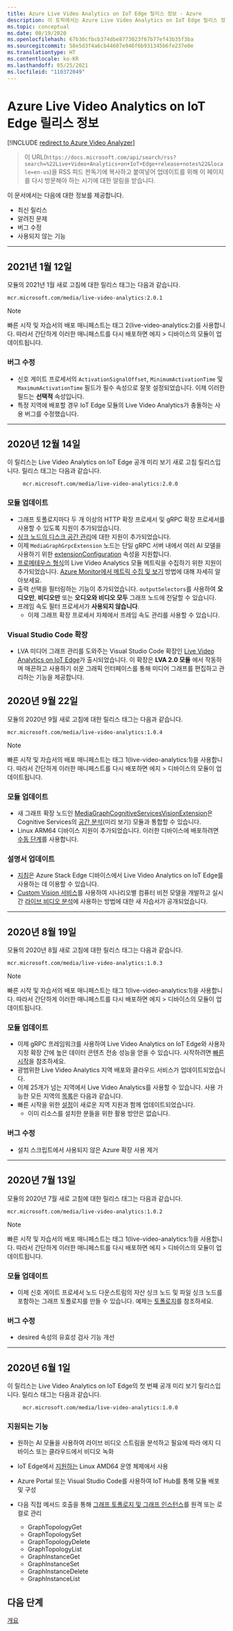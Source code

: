 ```yaml
---
title: Azure Live Video Analytics on IoT Edge 릴리스 정보 - Azure
description: 이 토픽에서는 Azure Live Video Analytics on IoT Edge 릴리스 정보, 개선 사항, 버그 수정 및 알려진 문제에 대한 정보를 제공합니다.
ms.topic: conceptual
ms.date: 08/19/2020
ms.openlocfilehash: 67b30cfbcb374dbe8773023f67b77ef43b35f3ba
ms.sourcegitcommit: 58e5d3f4a6cb44607e946f6b931345b6fe237e0e
ms.translationtype: HT
ms.contentlocale: ko-KR
ms.lasthandoff: 05/25/2021
ms.locfileid: "110372049"
---
```

# <a name="azure-live-video-analytics-on-iot-edge-release-notes"></a>Azure Live Video Analytics on IoT Edge 릴리스 정보

[!INCLUDE [redirect to Azure Video Analyzer](./includes/redirect-video-analyzer.md)]

>이 URL(`https://docs.microsoft.com/api/search/rss?search=%22Live+Video+Analytics+on+IoT+Edge+release+notes%22&locale=en-us`)을 RSS 피드 판독기에 복사하고 붙여넣어 업데이트를 위해 이 페이지를 다시 방문해야 하는 시기에 대한 알림을 받습니다.

이 문서에서는 다음에 대한 정보를 제공합니다.

* 최신 릴리스
* 알려진 문제
* 버그 수정
* 사용되지 않는 기능

<hr width=100%>

## <a name="january-12-2021"></a>2021년 1월 12일

모듈의 2021년 1월 새로 고침에 대한 릴리스 태그는 다음과 같습니다.

```
mcr.microsoft.com/media/live-video-analytics:2.0.1
```

> [!NOTE]
> 빠른 시작 및 자습서의 배포 매니페스트는 태그 2(live-video-analytics:2)를 사용합니다. 따라서 간단하게 이러한 매니페스트를 다시 배포하면 에지 > 디바이스의 모듈이 업데이트됩니다.
### <a name="bug-fixes"></a>버그 수정 

* 신호 게이트 프로세서의 `ActivationSignalOffset`, `MinimumActivationTime` 및 `MaximumActivationTime` 필드가 필수 속성으로 잘못 설정되었습니다. 이제 이러한 필드는 **선택적** 속성입니다.
* 특정 지역에 배포할 경우 IoT Edge 모듈의 Live Video Analytics가 충돌하는 사용 버그를 수정했습니다.

<hr width=100%>

## <a name="december-14-2020"></a>2020년 12월 14일
이 릴리스는 Live Video Analytics on IoT Edge 공개 미리 보기 새로 고침 릴리스입니다. 릴리스 태그는 다음과 같습니다.

```
     mcr.microsoft.com/media/live-video-analytics:2.0.0
```
### <a name="module-updates"></a>모듈 업데이트
* 그래프 토폴로지마다 두 개 이상의 HTTP 확장 프로세서 및 gRPC 확장 프로세서를 사용할 수 있도록 지원이 추가되었습니다.
* [싱크 노드의 디스크 공간 관리](upgrading-lva-module.md#disk-space-management-with-sink-nodes)에 대한 지원이 추가되었습니다.
* 이제 `MediaGraphGrpcExtension` 노드는 단일 gRPC 서버 내에서 여러 AI 모델을 사용하기 위한 [extensionConfiguration](grpc-extension-protocol.md) 속성을 지원합니다.
* [프로메테우스 형식](https://prometheus.io/docs/practices/naming/)의 Live Video Analytics 모듈 메트릭을 수집하기 위한 지원이 추가되었습니다. [Azure Monitor에서 메트릭 수집 및 보기](monitoring-logging.md#azure-monitor-collection-via-telegraf) 방법에 대해 자세히 알아보세요. 
* 출력 선택을 필터링하는 기능이 추가되었습니다. `outputSelectors`를 사용하여 **오디오만**, **비디오만** 또는 **오디오와 비디오 모두** 그래프 노드에 전달할 수 있습니다. 
* 프레임 속도 필터 프로세서가 **사용되지 않습니다**.  
    * 이제 그래프 확장 프로세서 자체에서 프레임 속도 관리를 사용할 수 있습니다.

### <a name="visual-studio-code-extension"></a>Visual Studio Code 확장
* LVA 미디어 그래프 관리를 도와주는 Visual Studio Code 확장인 [Live Video Analytics on IoT Edge](https://marketplace.visualstudio.com/items?itemName=ms-azuretools.live-video-analytics-edge)가 출시되었습니다. 이 확장은 **LVA 2.0 모듈** 에서 작동하며 매끈하고 사용하기 쉬운 그래픽 인터페이스를 통해 미디어 그래프를 편집하고 관리하는 기능을 제공합니다.
## <a name="september-22-2020"></a>2020년 9월 22일

모듈의 2020년 9월 새로 고침에 대한 릴리스 태그는 다음과 같습니다.

```
mcr.microsoft.com/media/live-video-analytics:1.0.4
```

> [!NOTE]
> 빠른 시작 및 자습서의 배포 매니페스트는 태그 1(live-video-analytics:1)을 사용합니다. 따라서 간단하게 이러한 매니페스트를 다시 배포하면 에지 > 디바이스의 모듈이 업데이트됩니다.

### <a name="module-updates"></a>모듈 업데이트

* 새 그래프 확장 노드인 [MediaGraphCognitiveServicesVisionExtension](spatial-analysis-tutorial.md)은 Cognitive Services의 [공간 분석](/legal/cognitive-services/computer-vision/intro-to-spatial-analysis-public-preview)(미리 보기) 모듈과 통합할 수 있습니다.
* Linux ARM64 디바이스 지원이 추가되었습니다. 이러한 디바이스에 배포하려면 [수동 단계](deploy-iot-edge-device.md)를 사용합니다.

### <a name="documentation-updates"></a>설명서 업데이트

* [지침](deploy-azure-stack-edge-how-to.md)은 Azure Stack Edge 디바이스에서 Live Video Analytics on IoT Edge를 사용하는 데 이용할 수 있습니다.
* [Custom Vision 서비스](https://azure.microsoft.com/services/cognitive-services/custom-vision-service/)를 사용하여 시나리오별 컴퓨터 비전 모델을 개발하고 실시간 [라이브 비디오 분석](custom-vision-tutorial.md)에 사용하는 방법에 대한 새 자습서가 공개되었습니다.

<hr width=100%>

## <a name="august-19-2020"></a>2020년 8월 19일

모듈의 2020년 8월 새로 고침에 대한 릴리스 태그는 다음과 같습니다.

```
mcr.microsoft.com/media/live-video-analytics:1.0.3
```

> [!NOTE]
> 빠른 시작 및 자습서의 배포 매니페스트는 태그 1(live-video-analytics:1)을 사용합니다. 따라서 간단하게 이러한 매니페스트를 다시 배포하면 에지 > 디바이스의 모듈이 업데이트됩니다.

### <a name="module-updates"></a>모듈 업데이트

* 이제 gRPC 프레임워크를 사용하여 Live Video Analytics on IoT Edge와 사용자 지정 확장 간에 높은 데이터 콘텐츠 전송 성능을 얻을 수 있습니다. 시작하려면 [빠른 시작](analyze-live-video-use-your-grpc-model-quickstart.md)을 참조하세요.
* 광범위한 Live Video Analytics 지역 배포와 클라우드 서비스가 업데이트되었습니다.  
* 이제 25개가 넘는 지역에서 Live Video Analytics를 사용할 수 있습니다. 사용 가능한 모든 지역의 [목록](https://azure.microsoft.com/global-infrastructure/services/?products=media-services)은 다음과 같습니다.  
* 빠른 시작을 위한 [설정](https://aka.ms/lva-edge/setup-resources-for-samples)이 새로운 지역 지원과 함께 업데이트되었습니다.
    * 이미 리소스를 설치한 분들을 위한 활용 방안은 없습니다.

### <a name="bug-fixes"></a>버그 수정 

* 설치 스크립트에서 사용되지 않은 Azure 확장 사용 제거

<hr width=100%>

## <a name="july-13-2020"></a>2020년 7월 13일

모듈의 2020년 7월 새로 고침에 대한 릴리스 태그는 다음과 같습니다.

```
mcr.microsoft.com/media/live-video-analytics:1.0.2
```

> [!NOTE]
> 빠른 시작 및 자습서의 배포 매니페스트는 태그 1(live-video-analytics:1)을 사용합니다. 따라서 간단하게 이러한 매니페스트를 다시 배포하면 에지 > 디바이스의 모듈이 업데이트됩니다.

### <a name="module-updates"></a>모듈 업데이트

* 이제 신호 게이트 프로세서 노드 다운스트림의 자산 싱크 노드 및 파일 싱크 노드를 포함하는 그래프 토폴로지를 만들 수 있습니다. 예제는 [토폴로지](https://github.com/Azure/live-video-analytics/tree/master/MediaGraph/topologies/evr-motion-assets-files)를 참조하세요.

### <a name="bug-fixes"></a>버그 수정

* desired 속성의 유효성 검사 기능 개선

<hr width=100%>

## <a name="june-1-2020"></a>2020년 6월 1일

이 릴리스는 Live Video Analytics on IoT Edge의 첫 번째 공개 미리 보기 릴리스입니다. 릴리스 태그는 다음과 같습니다.

```
     mcr.microsoft.com/media/live-video-analytics:1.0.0
```

### <a name="supported-functionalities"></a>지원되는 기능

* 원하는 AI 모듈을 사용하여 라이브 비디오 스트림을 분석하고 필요에 따라 에지 디바이스 또는 클라우드에서 비디오 녹화
* IoT Edge에서 [지원하는](../../iot-edge/support.md) Linux AMD64 운영 체제에서 사용
* Azure Portal 또는 Visual Studio Code를 사용하여 IoT Hub를 통해 모듈 배포 및 구성
* 다음 직접 메서드 호출을 통해 [그래프 토폴로지 및 그래프 인스턴스](media-graph-concept.md#media-graph-topologies-and-instances)를 원격 또는 로컬로 관리

    *   GraphTopologyGet
    *   GraphTopologySet
    *   GraphTopologyDelete
    *   GraphTopologyList
    *   GraphInstanceGet
    *   GraphInstanceSet
    *   GraphInstanceDelete
    *   GraphInstanceList

## <a name="next-steps"></a>다음 단계

[개요](overview.md)
